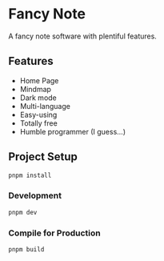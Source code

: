 # Fancy Note

A fancy note software with plentiful features.

## Features

- Home Page
- Mindmap
- Dark mode
- Multi-language
- Easy-using
- Totally free
- Humble programmer (I guess...)

## Project Setup

```sh
pnpm install
```

### Development

```sh
pnpm dev
```

### Compile for Production

```sh
pnpm build
```
